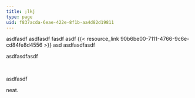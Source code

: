 ```yaml
---
title: ;lkj
type: page
uid: f837acda-6eae-422e-8f1b-aa4d82d19811
---
```

asdfasdf asdfasdf fasdf asdf {{< resource_link 90b6be00-7111-4766-9c6e-cd84fe8d4556 >}} asd asdfasdfasdf

asdfasdfasdf

 

asdfasdf

neat.